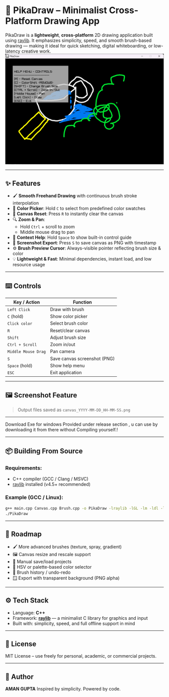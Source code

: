 # 🎨 PikaDraw – Minimalist Cross-Platform Drawing App

PikaDraw is a **lightweight**, **cross-platform** 2D drawing application built using [raylib](https://www.raylib.com/). It emphasizes simplicity, speed, and smooth brush-based drawing — making it ideal for quick sketching, digital whiteboarding, or low-latency creative work.
![Screenshot Placeholder](screenshot.png)  

---

## ✨ Features

- 🖌️ **Smooth Freehand Drawing** with continuous brush stroke interpolation  
- 🎨 **Color Picker**: Hold `C` to select from predefined color swatches  
- 🔁 **Canvas Reset**: Press `R` to instantly clear the canvas  
- 🔍 **Zoom & Pan**:
  - Hold `Ctrl` + scroll to zoom
  - Middle mouse drag to pan  
- 🧠 **Context Help**: Hold `Space` to show built-in control guide  
- 📸 **Screenshot Export**: Press `S` to save canvas as PNG with timestamp  
- ⚙️ **Brush Preview Cursor**: Always-visible pointer reflecting brush size & color  
- 💡 **Lightweight & Fast**: Minimal dependencies, instant load, and low resource usage  

---

## ⌨️ Controls

| Key / Action              | Function                         |
|---------------------------|----------------------------------|
| `Left Click`              | Draw with brush                  |
| `C` (hold)                | Show color picker                |
| `Click color`             | Select brush color               |
| `R`                      | Reset/clear canvas               |
| `Shift`                  | Adjust brush size                |
| `Ctrl + Scroll`          | Zoom in/out                      |
| `Middle Mouse Drag`      | Pan camera                       |
| `S`                      | Save canvas screenshot (PNG)     |
| `Space` (hold)           | Show help menu                   |
| `ESC`                    | Exit application                 |

---

## 🖼️ Screenshot Feature

> Output files saved as `canvas_YYYY-MM-DD_HH-MM-SS.png`

---

Download Exe for windows Provided under release section , u can use by downloading it from there without Compiling yourself.!

---

## 📦 Building From Source

### Requirements:
- C++ compiler (GCC / Clang / MSVC)
- [raylib](https://github.com/raysan5/raylib) installed (v4.5+ recommended)

### Example (GCC / Linux):

```bash
g++ main.cpp Canvas.cpp Brush.cpp -o PikaDraw -lraylib -lGL -lm -ldl -lpthread -lrt -lX11
./PikaDraw
````

---

## 🔭 Roadmap

* 🖌️ More advanced brushes (texture, spray, gradient)
* 🖼️ Canvas resize and rescale support
* 💾 Manual save/load projects
* 🌈 HSV or palette-based color selector
* 🧠 Brush history / undo-redo
* 🪟 Export with transparent background (PNG alpha)

---

## ⚙️ Tech Stack

* Language: **C++**
* Framework: **[raylib](https://www.raylib.com/)** — a minimalist C library for graphics and input
* Built with: simplicity, speed, and full offline support in mind

---

## 📃 License

MIT License – use freely for personal, academic, or commercial projects.

---

## 🙌 Author

**AMAN GUPTA**
Inspired by simplicity. Powered by code.


